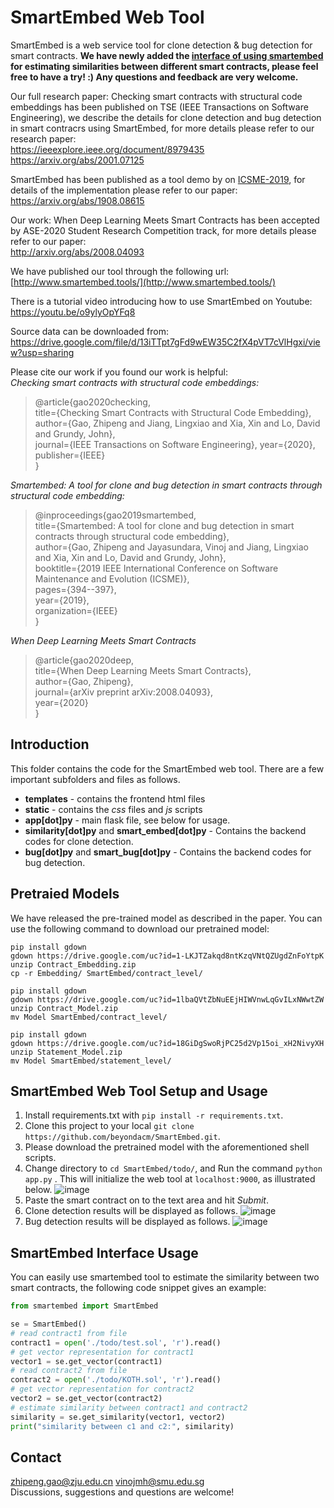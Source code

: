 # SmartEmbed Web Tool

SmartEmbed is a web service tool for clone detection & bug detection for smart contracts. **We have newly added the [interface of using smartembed](#smartembed-interface-usage
) for estimating similarities between different smart contracts, please feel free to have a try! :) Any questions and feedback are very welcome.** 

Our full research paper: Checking smart contracts with structural code embeddings has been published on TSE (IEEE Transactions on Software Engineering), we describe the details for clone detection and bug detection in smart contracrs using SmartEmbed, for more details please refer to our research paper:   
https://ieeexplore.ieee.org/document/8979435  
https://arxiv.org/abs/2001.07125

SmartEmbed has been published as a tool demo by on [ICSME-2019](https://icsme2019.github.io/), for details of the implementation please refer to our paper:  
https://arxiv.org/abs/1908.08615

Our work: When Deep Learning Meets Smart Contracts has been accepted by ASE-2020 Student Research Competition track, for more details please refer to our paper:  
http://arxiv.org/abs/2008.04093  


We have published our tool through the following url:   
[http://www.smartembed.tools/](http://www.smartembed.tools/)   


There is a tutorial video introducing how to use SmartEmbed on Youtube:  
https://youtu.be/o9ylyOpYFq8

Source data can be downloaded from:  
https://drive.google.com/file/d/13iTTpt7gFd9wEW35C2fX4pVT7cVlHgxi/view?usp=sharing

Please cite our work if you found our work is helpful:  
*Checking smart contracts with structural code embeddings:*  
> @article{gao2020checking,    
  title={Checking Smart Contracts with Structural Code Embedding},  
  author={Gao, Zhipeng and Jiang, Lingxiao and Xia, Xin and Lo, David and Grundy, John},  
  journal={IEEE Transactions on Software Engineering},
  year={2020},  
  publisher={IEEE}  
}  


*Smartembed: A tool for clone and bug detection in smart contracts through structural code embedding:*  
> @inproceedings{gao2019smartembed,  
  title={Smartembed: A tool for clone and bug detection in smart contracts through structural code embedding},  
  author={Gao, Zhipeng and Jayasundara, Vinoj and Jiang, Lingxiao and Xia, Xin and Lo, David and Grundy, John},  
  booktitle={2019 IEEE International Conference on Software Maintenance and Evolution (ICSME)},  
  pages={394--397},  
  year={2019},  
  organization={IEEE}  
}


*When Deep Learning Meets Smart Contracts*
> @article{gao2020deep,  
  title={When Deep Learning Meets Smart Contracts},  
  author={Gao, Zhipeng},   
  journal={arXiv preprint arXiv:2008.04093},  
  year={2020}    
}



## Introduction

This folder contains the code for the SmartEmbed web tool. There are a few important subfolders and files as follows.

- **templates** - contains the frontend html files
- **static** - contains the *css* files and *js* scripts
- **app[dot]py** - main flask file, see below for usage.
- **similarity[dot]py** and **smart_embed[dot]py** - Contains the backend codes for clone detection. 
- **bug[dot]py** and **smart_bug[dot]py** - Contains the backend codes for bug detection. 

## Pretraied Models

We have released the pre-trained model as described in the paper. You can use the following command to download our pretrained model:

```shell
pip install gdown
gdown https://drive.google.com/uc?id=1-LKJTZakqd8ntKzqVNtQZUgdZnFoYtpK
unzip Contract_Embedding.zip
cp -r Embedding/ SmartEmbed/contract_level/
```  


```shell
pip install gdown  
gdown https://drive.google.com/uc?id=1lbaQVtZbNuEEjHIWVnwLqGvILxNWwtZW  
unzip Contract_Model.zip  
mv Model SmartEmbed/contract_level/
```

```shell
pip install gdown  
gdown https://drive.google.com/uc?id=18GiDgSwoRjPC25d2Vp15oi_xH2NivyXH  
unzip Statement_Model.zip 
mv Model SmartEmbed/statement_level/  
```


## SmartEmbed Web Tool Setup and Usage

1. Install requirements.txt with ```pip install -r requirements.txt```.
2. Clone this project to your local ```git clone https://github.com/beyondacm/SmartEmbed.git```.
3. Please download the pretrained model with the aforementioned shell scripts. 
4. Change directory to ```cd SmartEmbed/todo/```, and Run the command ```python app.py``` . This will initialize the web tool at ```localhost:9000```, as illustrated below.
![image](https://drive.google.com/uc?export=view&id=1k87ZXIMvkGcToYUjAh1Mn0CyBkzmQoC4)
5. Paste the smart contract on to the text area and hit *Submit*.
6. Clone detection results will be displayed as follows.
![image](https://drive.google.com/uc?export=view&id=1iNfJdYrjdByUJqB5DRsCg-IaaYmsL5gK)
7. Bug detection results will be displayed as follows.
![image](https://drive.google.com/uc?export=view&id=1Mg9UOT99lql1XGBI_XQiVDrugbxbNmxn)


## SmartEmbed Interface Usage
You can easily use smartembed tool to estimate the similarity between two smart contracts, the following code snippet gives an example: 

```python
from smartembed import SmartEmbed

se = SmartEmbed()
# read contract1 from file
contract1 = open('./todo/test.sol', 'r').read() 
# get vector representation for contract1
vector1 = se.get_vector(contract1)
# read contract2 from file
contract2 = open('./todo/KOTH.sol', 'r').read()
# get vector representation for contract2
vector2 = se.get_vector(contract2)
# estimate similarity between contract1 and contract2 
similarity = se.get_similarity(vector1, vector2)
print("similarity between c1 and c2:", similarity)
```

## Contact
zhipeng.gao@zju.edu.cn
vinojmh@smu.edu.sg  
Discussions, suggestions and questions are welcome!


​	
​	
​	

